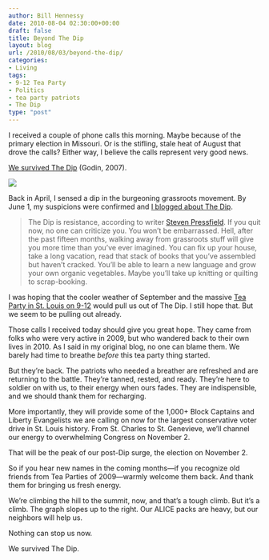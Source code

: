 ```yaml
---
author: Bill Hennessy
date: 2010-08-04 02:30:00+00:00
draft: false
title: Beyond The Dip
layout: blog
url: /2010/08/03/beyond-the-dip/
categories:
- Living
tags:
- 9-12 Tea Party
- Politics
- tea party patriots
- The Dip
type: "post"
---
```


I received a couple of phone calls this morning. Maybe because of the primary election in Missouri. Or is the stifling, stale heat of August that drove the calls? Either way, I believe the calls represent very good news.

 

[We survived The Dip](https://sethgodin.typepad.com/the_dip/) (Godin, 2007).

 

[![](https://www.ribbonfarm.com/wp-content/uploads/2007/09/thedip.jpg)
](https://www.ribbonfarm.com/2007/09/06/seth-godins-dip-and-multi-armed-bandits/)

 

Back in April, I sensed a dip in the burgeoning grassroots movement. By June 1, my suspicions were confirmed and [I blogged about The Dip](https://hennessysview.com/2010/06/01/the-dip/).

 

>   
> 
> The Dip is resistance, according to writer [Steven Pressfield](https://www.stevenpressfield.com/). If you quit now, no one can criticize you. You won’t be embarrassed. Hell, after the past fifteen months, walking away from grassroots stuff will give you more time than you’ve ever imagined. You can fix up your house, take a long vacation, read that stack of books that you’ve assembled but haven’t cracked. You’ll be able to learn a new language and grow your own organic vegetables. Maybe you’ll take up knitting or quilting to scrap-booking.
> 
> 

 

I was hoping that the cooler weather of September and the massive [Tea Party in St. Louis on 9-12](https://teapartypatriots.org/Recycle/Recycle.aspx) would pull us out of The Dip. I still hope that. But we seem to be pulling out already.

 

Those calls I received today should give you great hope. They came from folks who were very active in 2009, but who wandered back to their own lives in 2010. As I said in my original blog, no one can blame them. We barely had time to breathe _before_ this tea party thing started.

 

But they’re back. The patriots who needed a breather are refreshed and are returning to the battle. They’re tanned, rested, and ready. They’re here to soldier on with us, to their energy when ours fades. They are indispensible, and we should thank them for recharging. 

 

More importantly, they will provide some of the 1,000+ Block Captains and Liberty Evangelists we are calling on now for the largest conservative voter drive in St. Louis history. From St. Charles to St. Genevieve, we’ll channel our energy to overwhelming Congress on November 2. 

 

That will be the peak of our post-Dip surge, the election on November 2. 

 

So if you hear new names in the coming months—if you recognize old friends from Tea Parties of 2009—warmly welcome them back. And thank them for bringing us fresh energy. 

 

We’re climbing the hill to the summit, now, and that’s a tough climb. But it’s a climb. The graph slopes up to the right. Our ALICE packs are heavy, but our neighbors will help us. 

 

Nothing can stop us now.

 

We survived The Dip.
